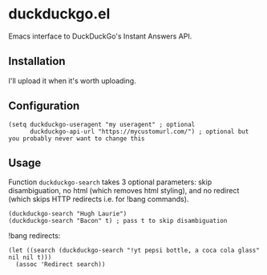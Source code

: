 # duckduckgo.el

Emacs interface to DuckDuckGo's Instant Answers API.

## Installation

I'll upload it when it's worth uploading.

## Configuration

```emacs-lisp
(setq duckduckgo-useragent "my useragent" ; optional
      duckduckgo-api-url "https://mycustomurl.com/") ; optional but you probably never want to change this
```

## Usage

Function `duckduckgo-search` takes 3 optional parameters: skip disambiguation, no html (which removes 
html styling), and no redirect (which skips HTTP redirects i.e. for !bang commands).

```emacs-lisp
(duckduckgo-search "Hugh Laurie")
(duckduckgo-search "Bacon" t) ; pass t to skip disambiguation
```

!bang redirects:

```emacs-lisp
(let ((search (duckduckgo-search "!yt pepsi bottle, a coca cola glass" nil nil t)))
  (assoc 'Redirect search))
```
